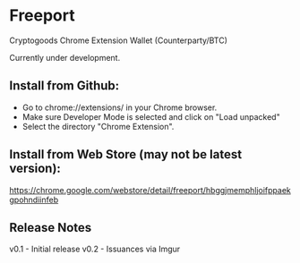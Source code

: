 # Freeport
Cryptogoods Chrome Extension Wallet (Counterparty/BTC)

Currently under development.

## Install from Github:

- Go to chrome://extensions/ in your Chrome browser. 
- Make sure Developer Mode is selected and click on "Load unpacked" 
- Select the directory "Chrome Extension".

## Install from Web Store (may not be latest version):

https://chrome.google.com/webstore/detail/freeport/hbggjmemphljoifppaekgpohndiinfeb

## Release Notes

v0.1 - Initial release
v0.2 - Issuances via Imgur